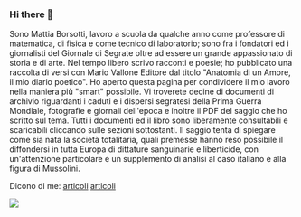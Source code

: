 ### Hi there 👋
Sono Mattia Borsotti, lavoro a scuola da qualche anno come professore di matematica, di fisica e come tecnico di laboratorio; sono fra i fondatori ed i giornalisti del Giornale di Segrate oltre ad essere un grande appassionato di storia e di arte. Nel tempo libero scrivo racconti e poesie; ho pubblicato una raccolta di versi con Mario Vallone Editore dal titolo "Anatomia di un Amore, il mio diario poetico". Ho aperto questa pagina per condividere il mio lavoro nella maniera più "smart" possibile. Vi troverete decine di documenti di archivio riguardanti i caduti e i dispersi segratesi della Prima Guerra Mondiale, fotografie e giornali dell'epoca e inoltre il PDF del saggio che ho scritto sul tema. Tutti i documenti ed il libro sono liberamente consultabili e scaricabili cliccando sulle sezioni sottostanti. Il saggio tenta di spiegare come sia nata la società totalitaria, quali premesse hanno reso possibile il diffondersi in tutta Europa di dittature sanguinarie e liberticide, con un'attenzione particolare e un supplemento di analisi al caso italiano e alla figura di Mussolini.  

Dicono di me: [articoli](http://giornaledisegrate.it/2018/09/13/centanni-per-ritrovare-tutti-i-segratesi-caduti-nella-prima-guerra-borsotti-doveroso-ricordarli/
)
 [articoli](https://www.fuoridalcomune.it/2018/10/segrate-presenta-il-giardino-della-pace-in-ricordo-dei-caduti-in-guerra/)




<!--
**ComeDAutunno/comeDAutunno** is a ✨ _special_ ✨ repository because its `README.md` (this file) appears on your GitHub profile.

Here are some ideas to get you started:

- 🔭 I’m currently working on ...
- 🌱 I’m currently learning ...
- 👯 I’m looking to collaborate on ...
- 🤔 I’m looking for help with ...
- 💬 Ask me about ...
- 📫 How to reach me: ...
- 😄 Pronouns: ...
- ⚡ Fun fact: ...
-->

![](https://komarev.com/ghpvc/?username=comeDAutunno&label=VISITE+AL+PROFILO)

